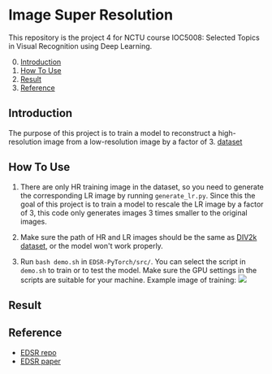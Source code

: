 # Image Super Resolution
This repository is the project 4 for NCTU course IOC5008: Selected Topics in Visual Recognition using Deep Learning.

0. [Introduction](#Introduction)
1. [How To Use](#How-To-Use)
2. [Result](#Result)
3. [Reference](#Reference)

## Introduction
The purpose of this project is to train a model to reconstruct a high-resolution image from a low-resolution image by a factor of 3.
[dataset](https://drive.google.com/drive/u/3/folders/1H-sIY7zj42Fex1ZjxxSC3PV1pK4Mij6x)

## How To Use
1. There are only HR training image in the dataset, so you need to generate the corresponding LR image by running `generate_lr.py`. Since this the goal of this project is to train a model to rescale the LR image by a factor of 3, this code only generates images 3 times smaller to the original images.

2. Make sure the path of HR and LR images should be the same as [DIV2k dataset](https://data.vision.ee.ethz.ch/cvl/DIV2K/), or the model won't work properly.

3. Run `bash demo.sh` in `EDSR-PyTorch/src/`. You can select the script in `demo.sh` to train or to test the model. Make sure the GPU settings in the scripts are suitable for your machine.
Example image of training:
![](https://i.imgur.com/7n6xWkv.png)

## Result

## Reference 
+ [EDSR repo](https://github.com/thstkdgus35/EDSR-PyTorch)
+ [EDSR paper](https://arxiv.org/pdf/1707.02921.pdf)
